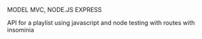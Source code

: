 MODEL MVC, NODE.JS EXPRESS 

API for a playlist using javascript and node 
testing with routes with insominia 
